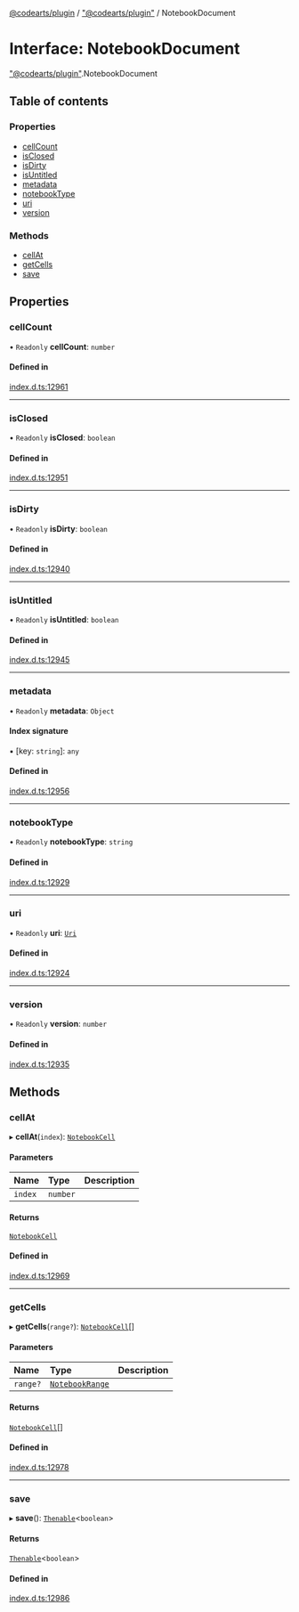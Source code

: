 [@codearts/plugin](../README.md) / ["@codearts/plugin"](../modules/_codearts_plugin_.md) / NotebookDocument

# Interface: NotebookDocument

["@codearts/plugin"](../modules/_codearts_plugin_.md).NotebookDocument

## Table of contents

### Properties

- [cellCount](codearts_plugin_.NotebookDocument.md#cellcount)
- [isClosed](codearts_plugin_.NotebookDocument.md#isclosed)
- [isDirty](codearts_plugin_.NotebookDocument.md#isdirty)
- [isUntitled](codearts_plugin_.NotebookDocument.md#isuntitled)
- [metadata](codearts_plugin_.NotebookDocument.md#metadata)
- [notebookType](codearts_plugin_.NotebookDocument.md#notebooktype)
- [uri](codearts_plugin_.NotebookDocument.md#uri)
- [version](codearts_plugin_.NotebookDocument.md#version)

### Methods

- [cellAt](codearts_plugin_.NotebookDocument.md#cellat)
- [getCells](codearts_plugin_.NotebookDocument.md#getcells)
- [save](codearts_plugin_.NotebookDocument.md#save)

## Properties

### cellCount

• `Readonly` **cellCount**: `number`

#### Defined in

[index.d.ts:12961](https://github.com/huaweicloud/cloudide-plugin-api/blob/203b986/index.d.ts#L12961)

___

### isClosed

• `Readonly` **isClosed**: `boolean`

#### Defined in

[index.d.ts:12951](https://github.com/huaweicloud/cloudide-plugin-api/blob/203b986/index.d.ts#L12951)

___

### isDirty

• `Readonly` **isDirty**: `boolean`

#### Defined in

[index.d.ts:12940](https://github.com/huaweicloud/cloudide-plugin-api/blob/203b986/index.d.ts#L12940)

___

### isUntitled

• `Readonly` **isUntitled**: `boolean`

#### Defined in

[index.d.ts:12945](https://github.com/huaweicloud/cloudide-plugin-api/blob/203b986/index.d.ts#L12945)

___

### metadata

• `Readonly` **metadata**: `Object`

#### Index signature

▪ [key: `string`]: `any`

#### Defined in

[index.d.ts:12956](https://github.com/huaweicloud/cloudide-plugin-api/blob/203b986/index.d.ts#L12956)

___

### notebookType

• `Readonly` **notebookType**: `string`

#### Defined in

[index.d.ts:12929](https://github.com/huaweicloud/cloudide-plugin-api/blob/203b986/index.d.ts#L12929)

___

### uri

• `Readonly` **uri**: [`Uri`](../classes/codearts_plugin_.Uri.md)

#### Defined in

[index.d.ts:12924](https://github.com/huaweicloud/cloudide-plugin-api/blob/203b986/index.d.ts#L12924)

___

### version

• `Readonly` **version**: `number`

#### Defined in

[index.d.ts:12935](https://github.com/huaweicloud/cloudide-plugin-api/blob/203b986/index.d.ts#L12935)

## Methods

### cellAt

▸ **cellAt**(`index`): [`NotebookCell`](codearts_plugin_.NotebookCell.md)

#### Parameters

| Name | Type | Description |
| :------ | :------ | :------ |
| `index` | `number` |  |

#### Returns

[`NotebookCell`](codearts_plugin_.NotebookCell.md)

#### Defined in

[index.d.ts:12969](https://github.com/huaweicloud/cloudide-plugin-api/blob/203b986/index.d.ts#L12969)

___

### getCells

▸ **getCells**(`range?`): [`NotebookCell`](codearts_plugin_.NotebookCell.md)[]

#### Parameters

| Name | Type | Description |
| :------ | :------ | :------ |
| `range?` | [`NotebookRange`](../classes/codearts_plugin_.NotebookRange.md) |  |

#### Returns

[`NotebookCell`](codearts_plugin_.NotebookCell.md)[]

#### Defined in

[index.d.ts:12978](https://github.com/huaweicloud/cloudide-plugin-api/blob/203b986/index.d.ts#L12978)

___

### save

▸ **save**(): [`Thenable`](Thenable.md)<`boolean`\>

#### Returns

[`Thenable`](Thenable.md)<`boolean`\>

#### Defined in

[index.d.ts:12986](https://github.com/huaweicloud/cloudide-plugin-api/blob/203b986/index.d.ts#L12986)
